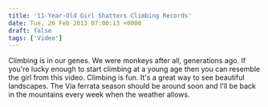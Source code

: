 ```yaml
---
title: '11-Year-Old Girl Shatters Climbing Records'
date: Tue, 26 Feb 2013 07:00:13 +0000
draft: false
tags: ['Video']
---
```


Climbing is in our genes. We were monkeys after all, generations ago. If you're lucky enough to start climbing at a young age then you can resemble the girl from this video. Climbing is fun. It's a great way to see beautiful landscapes. The Via ferrata season should be around soon and I'll be back in the mountains every week when the weather allows.